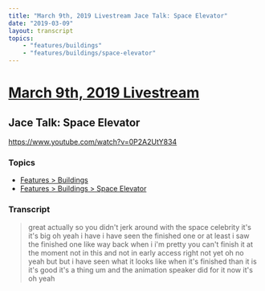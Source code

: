 ```yaml
---
title: "March 9th, 2019 Livestream Jace Talk: Space Elevator"
date: "2019-03-09"
layout: transcript
topics:
    - "features/buildings"
    - "features/buildings/space-elevator"
---
```

# [March 9th, 2019 Livestream](../2019-03-09.md)
## Jace Talk: Space Elevator
https://www.youtube.com/watch?v=0P2A2UtY834

### Topics
* [Features > Buildings](../topics/features/buildings.md)
* [Features > Buildings > Space Elevator](../topics/features/buildings/space-elevator.md)

### Transcript

> great actually so you didn't jerk around with the space celebrity it's it's big oh yeah i have i have seen the finished one or at least i saw the finished one like way back when i i'm pretty you can't finish it at the moment not in this and not in early access right not yet oh no yeah but but i have seen what it looks like when it's finished than it is it's good it's a thing um and the animation speaker did for it now it's oh yeah
